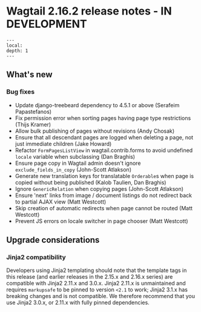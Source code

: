 # Wagtail 2.16.2 release notes - IN DEVELOPMENT

```{contents}
---
local:
depth: 1
---
```

## What's new

### Bug fixes

 * Update django-treebeard dependency to 4.5.1 or above (Serafeim Papastefanos)
 * Fix permission error when sorting pages having page type restrictions (Thijs Kramer)
 * Allow bulk publishing of pages without revisions (Andy Chosak)
 * Ensure that all descendant pages are logged when deleting a page, not just immediate children (Jake Howard)
 * Refactor `FormPagesListView` in wagtail.contrib.forms to avoid undefined `locale` variable when subclassing (Dan Braghis)
 * Ensure page copy in Wagtail admin doesn't ignore `exclude_fields_in_copy` (John-Scott Atlakson)
 * Generate new translation keys for translatable `Orderable`s when page is copied without being published (Kalob Taulien, Dan Braghis)
 * Ignore `GenericRelation` when copying pages (John-Scott Atlakson)
 * Ensure 'next' links from image / document listings do not redirect back to partial AJAX view (Matt Westcott)
 * Skip creation of automatic redirects when page cannot be routed (Matt Westcott)
 * Prevent JS errors on locale switcher in page chooser (Matt Westcott)

## Upgrade considerations

### Jinja2 compatibility

Developers using Jinja2 templating should note that the template tags in this release (and earlier releases in the 2.15.x and 2.16.x series) are compatible with Jinja2 2.11.x and 3.0.x. Jinja2 2.11.x is unmaintained and requires ``markupsafe`` to be pinned to version ``<2.1`` to work; Jinja2 3.1.x has breaking changes and is not compatible. We therefore recommend that you use Jinja2 3.0.x, or 2.11.x with fully pinned dependencies.
